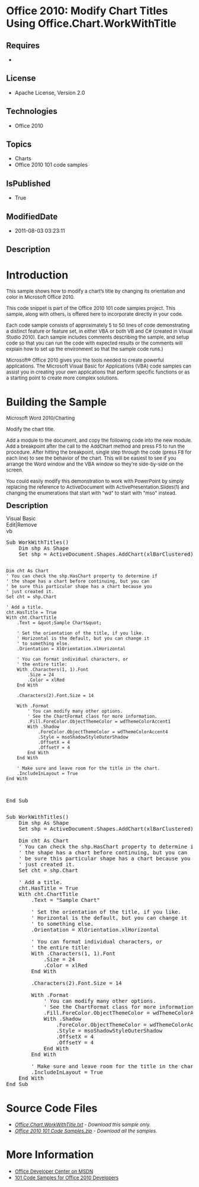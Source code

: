 # Office 2010: Modify Chart Titles Using Office.Chart.WorkWithTitle
## Requires
* 
## License
* Apache License, Version 2.0
## Technologies
* Office 2010
## Topics
* Charts
* Office 2010 101 code samples
## IsPublished
* True
## ModifiedDate
* 2011-08-03 03:23:11
## Description

<h1>Introduction</h1>
<p><span style="font-size:small">This sample shows how to modify a chart&rsquo;s title by changing its orientation and color in Microsoft Office 2010.</span></p>
<p><span style="font-size:small">This code snippet is part of the Office 2010 101 code samples project. This sample, along with others, is offered here to incorporate directly in your code.</span></p>
<p><span style="font-size:small">Each code sample consists of approximately 5 to 50 lines of code demonstrating a distinct feature or feature set, in either VBA or both VB and C# (created in Visual Studio 2010). Each sample includes comments describing the
 sample, and setup code so that you can run the code with expected results or the comments will explain how to set up the environment so that the sample code runs.)</span></p>
<p><span style="font-size:small">Microsoft&reg; Office 2010 gives you the tools needed to create powerful applications. The Microsoft Visual Basic for Applications (VBA) code samples can assist you in creating your own applications that perform specific functions
 or as a starting point to create more complex solutions.</span></p>
<h1><span>Building the Sample</span></h1>
<p><span style="font-size:small">Microsoft Word 2010/Charting</span></p>
<p><span style="font-size:small">Modify the chart title.</span></p>
<p><span style="font-size:small">Add a module to the document, and copy the following code into the new module. Add a breakpoint after the call to the AddChart method and press F5 to run the procedure. After hitting the breakpoint, single step through the code
 (press F8 for each line) to see the behavior of the chart. This will be easiest to see if you arrange the Word window and the VBA window so they're side-by-side on the screen.</span></p>
<p><span style="font-size:small">You could easily modify this demonstration to work with PowerPoint by simply replacing the reference to ActiveDocument with ActivePresentation.Slides(1) and changing the enumerations that start with &quot;wd&quot; to start with &quot;mso&quot;
 instead.</span></p>
<p><span style="font-size:20px; font-weight:bold">Description</span></p>
<div class="scriptcode">
<div class="pluginEditHolder" pluginCommand="mceScriptCode">
<div class="title"><span>Visual Basic</span></div>
<div class="pluginLinkHolder"><span class="pluginEditHolderLink">Edit</span>|<span class="pluginRemoveHolderLink">Remove</span></div>
<span class="hidden">vb</span>
<pre class="hidden">Sub WorkWithTitles()
    Dim shp As Shape
    Set shp = ActiveDocument.Shapes.AddChart(xlBarClustered)
   
    Dim cht As Chart
    ' You can check the shp.HasChart property to determine if
    ' the shape has a chart before continuing, but you can
    ' be sure this particular shape has a chart because you
    ' just created it.
    Set cht = shp.Chart
   
    ' Add a title.
    cht.HasTitle = True
    With cht.ChartTitle
        .Text = &quot;Sample Chart&quot;
       
        ' Set the orientation of the title, if you like.
        ' Horizontal is the default, but you can change it
        ' to something else.
        .Orientation = XlOrientation.xlHorizontal
       
        ' You can format individual characters, or
        ' the entire title:
        With .Characters(1, 1).Font
            .Size = 24
            .Color = xlRed
        End With
       
        .Characters(2).Font.Size = 14
       
        With .Format
            ' You can modify many other options.
            ' See the ChartFormat class for more information.
            .Fill.ForeColor.ObjectThemeColor = wdThemeColorAccent1
            With .Shadow
                .ForeColor.ObjectThemeColor = wdThemeColorAccent4
                .Style = msoShadowStyleOuterShadow
                .OffsetX = 4
                .OffsetY = 4
            End With
        End With
       
        ' Make sure and leave room for the title in the chart.
        .IncludeInLayout = True
    End With
End Sub</pre>
<div class="preview">
<pre class="vb"><span class="visualBasic__keyword">Sub</span>&nbsp;WorkWithTitles()&nbsp;
&nbsp;&nbsp;&nbsp;&nbsp;<span class="visualBasic__keyword">Dim</span>&nbsp;shp&nbsp;<span class="visualBasic__keyword">As</span>&nbsp;Shape&nbsp;
&nbsp;&nbsp;&nbsp;&nbsp;<span class="visualBasic__keyword">Set</span>&nbsp;shp&nbsp;=&nbsp;ActiveDocument.Shapes.AddChart(xlBarClustered)&nbsp;
&nbsp;&nbsp;&nbsp;&nbsp;
&nbsp;&nbsp;&nbsp;&nbsp;<span class="visualBasic__keyword">Dim</span>&nbsp;cht&nbsp;<span class="visualBasic__keyword">As</span>&nbsp;Chart&nbsp;
&nbsp;&nbsp;&nbsp;&nbsp;<span class="visualBasic__com">'&nbsp;You&nbsp;can&nbsp;check&nbsp;the&nbsp;shp.HasChart&nbsp;property&nbsp;to&nbsp;determine&nbsp;if</span>&nbsp;
&nbsp;&nbsp;&nbsp;&nbsp;<span class="visualBasic__com">'&nbsp;the&nbsp;shape&nbsp;has&nbsp;a&nbsp;chart&nbsp;before&nbsp;continuing,&nbsp;but&nbsp;you&nbsp;can</span>&nbsp;
&nbsp;&nbsp;&nbsp;&nbsp;<span class="visualBasic__com">'&nbsp;be&nbsp;sure&nbsp;this&nbsp;particular&nbsp;shape&nbsp;has&nbsp;a&nbsp;chart&nbsp;because&nbsp;you</span>&nbsp;
&nbsp;&nbsp;&nbsp;&nbsp;<span class="visualBasic__com">'&nbsp;just&nbsp;created&nbsp;it.</span>&nbsp;
&nbsp;&nbsp;&nbsp;&nbsp;<span class="visualBasic__keyword">Set</span>&nbsp;cht&nbsp;=&nbsp;shp.Chart&nbsp;
&nbsp;&nbsp;&nbsp;&nbsp;
&nbsp;&nbsp;&nbsp;&nbsp;<span class="visualBasic__com">'&nbsp;Add&nbsp;a&nbsp;title.</span>&nbsp;
&nbsp;&nbsp;&nbsp;&nbsp;cht.HasTitle&nbsp;=&nbsp;<span class="visualBasic__keyword">True</span>&nbsp;
&nbsp;&nbsp;&nbsp;&nbsp;<span class="visualBasic__keyword">With</span>&nbsp;cht.ChartTitle&nbsp;
&nbsp;&nbsp;&nbsp;&nbsp;&nbsp;&nbsp;&nbsp;&nbsp;.Text&nbsp;=&nbsp;<span class="visualBasic__string">&quot;Sample&nbsp;Chart&quot;</span>&nbsp;
&nbsp;&nbsp;&nbsp;&nbsp;&nbsp;&nbsp;&nbsp;&nbsp;
&nbsp;&nbsp;&nbsp;&nbsp;&nbsp;&nbsp;&nbsp;&nbsp;<span class="visualBasic__com">'&nbsp;Set&nbsp;the&nbsp;orientation&nbsp;of&nbsp;the&nbsp;title,&nbsp;if&nbsp;you&nbsp;like.</span>&nbsp;
&nbsp;&nbsp;&nbsp;&nbsp;&nbsp;&nbsp;&nbsp;&nbsp;<span class="visualBasic__com">'&nbsp;Horizontal&nbsp;is&nbsp;the&nbsp;default,&nbsp;but&nbsp;you&nbsp;can&nbsp;change&nbsp;it</span>&nbsp;
&nbsp;&nbsp;&nbsp;&nbsp;&nbsp;&nbsp;&nbsp;&nbsp;<span class="visualBasic__com">'&nbsp;to&nbsp;something&nbsp;else.</span>&nbsp;
&nbsp;&nbsp;&nbsp;&nbsp;&nbsp;&nbsp;&nbsp;&nbsp;.Orientation&nbsp;=&nbsp;XlOrientation.xlHorizontal&nbsp;
&nbsp;&nbsp;&nbsp;&nbsp;&nbsp;&nbsp;&nbsp;&nbsp;
&nbsp;&nbsp;&nbsp;&nbsp;&nbsp;&nbsp;&nbsp;&nbsp;<span class="visualBasic__com">'&nbsp;You&nbsp;can&nbsp;format&nbsp;individual&nbsp;characters,&nbsp;or</span>&nbsp;
&nbsp;&nbsp;&nbsp;&nbsp;&nbsp;&nbsp;&nbsp;&nbsp;<span class="visualBasic__com">'&nbsp;the&nbsp;entire&nbsp;title:</span>&nbsp;
&nbsp;&nbsp;&nbsp;&nbsp;&nbsp;&nbsp;&nbsp;&nbsp;<span class="visualBasic__keyword">With</span>&nbsp;.Characters(<span class="visualBasic__number">1</span>,&nbsp;<span class="visualBasic__number">1</span>).Font&nbsp;
&nbsp;&nbsp;&nbsp;&nbsp;&nbsp;&nbsp;&nbsp;&nbsp;&nbsp;&nbsp;&nbsp;&nbsp;.Size&nbsp;=&nbsp;<span class="visualBasic__number">24</span>&nbsp;
&nbsp;&nbsp;&nbsp;&nbsp;&nbsp;&nbsp;&nbsp;&nbsp;&nbsp;&nbsp;&nbsp;&nbsp;.Color&nbsp;=&nbsp;xlRed&nbsp;
&nbsp;&nbsp;&nbsp;&nbsp;&nbsp;&nbsp;&nbsp;&nbsp;<span class="visualBasic__keyword">End</span>&nbsp;<span class="visualBasic__keyword">With</span>&nbsp;
&nbsp;&nbsp;&nbsp;&nbsp;&nbsp;&nbsp;&nbsp;&nbsp;
&nbsp;&nbsp;&nbsp;&nbsp;&nbsp;&nbsp;&nbsp;&nbsp;.Characters(<span class="visualBasic__number">2</span>).Font.Size&nbsp;=&nbsp;<span class="visualBasic__number">14</span>&nbsp;
&nbsp;&nbsp;&nbsp;&nbsp;&nbsp;&nbsp;&nbsp;&nbsp;
&nbsp;&nbsp;&nbsp;&nbsp;&nbsp;&nbsp;&nbsp;&nbsp;<span class="visualBasic__keyword">With</span>&nbsp;.Format&nbsp;
&nbsp;&nbsp;&nbsp;&nbsp;&nbsp;&nbsp;&nbsp;&nbsp;&nbsp;&nbsp;&nbsp;&nbsp;<span class="visualBasic__com">'&nbsp;You&nbsp;can&nbsp;modify&nbsp;many&nbsp;other&nbsp;options.</span>&nbsp;
&nbsp;&nbsp;&nbsp;&nbsp;&nbsp;&nbsp;&nbsp;&nbsp;&nbsp;&nbsp;&nbsp;&nbsp;<span class="visualBasic__com">'&nbsp;See&nbsp;the&nbsp;ChartFormat&nbsp;class&nbsp;for&nbsp;more&nbsp;information.</span>&nbsp;
&nbsp;&nbsp;&nbsp;&nbsp;&nbsp;&nbsp;&nbsp;&nbsp;&nbsp;&nbsp;&nbsp;&nbsp;.Fill.ForeColor.ObjectThemeColor&nbsp;=&nbsp;wdThemeColorAccent1&nbsp;
&nbsp;&nbsp;&nbsp;&nbsp;&nbsp;&nbsp;&nbsp;&nbsp;&nbsp;&nbsp;&nbsp;&nbsp;<span class="visualBasic__keyword">With</span>&nbsp;.Shadow&nbsp;
&nbsp;&nbsp;&nbsp;&nbsp;&nbsp;&nbsp;&nbsp;&nbsp;&nbsp;&nbsp;&nbsp;&nbsp;&nbsp;&nbsp;&nbsp;&nbsp;.ForeColor.ObjectThemeColor&nbsp;=&nbsp;wdThemeColorAccent4&nbsp;
&nbsp;&nbsp;&nbsp;&nbsp;&nbsp;&nbsp;&nbsp;&nbsp;&nbsp;&nbsp;&nbsp;&nbsp;&nbsp;&nbsp;&nbsp;&nbsp;.Style&nbsp;=&nbsp;msoShadowStyleOuterShadow&nbsp;
&nbsp;&nbsp;&nbsp;&nbsp;&nbsp;&nbsp;&nbsp;&nbsp;&nbsp;&nbsp;&nbsp;&nbsp;&nbsp;&nbsp;&nbsp;&nbsp;.OffsetX&nbsp;=&nbsp;<span class="visualBasic__number">4</span>&nbsp;
&nbsp;&nbsp;&nbsp;&nbsp;&nbsp;&nbsp;&nbsp;&nbsp;&nbsp;&nbsp;&nbsp;&nbsp;&nbsp;&nbsp;&nbsp;&nbsp;.OffsetY&nbsp;=&nbsp;<span class="visualBasic__number">4</span>&nbsp;
&nbsp;&nbsp;&nbsp;&nbsp;&nbsp;&nbsp;&nbsp;&nbsp;&nbsp;&nbsp;&nbsp;&nbsp;<span class="visualBasic__keyword">End</span>&nbsp;<span class="visualBasic__keyword">With</span>&nbsp;
&nbsp;&nbsp;&nbsp;&nbsp;&nbsp;&nbsp;&nbsp;&nbsp;<span class="visualBasic__keyword">End</span>&nbsp;<span class="visualBasic__keyword">With</span>&nbsp;
&nbsp;&nbsp;&nbsp;&nbsp;&nbsp;&nbsp;&nbsp;&nbsp;
&nbsp;&nbsp;&nbsp;&nbsp;&nbsp;&nbsp;&nbsp;&nbsp;<span class="visualBasic__com">'&nbsp;Make&nbsp;sure&nbsp;and&nbsp;leave&nbsp;room&nbsp;for&nbsp;the&nbsp;title&nbsp;in&nbsp;the&nbsp;chart.</span>&nbsp;
&nbsp;&nbsp;&nbsp;&nbsp;&nbsp;&nbsp;&nbsp;&nbsp;.IncludeInLayout&nbsp;=&nbsp;<span class="visualBasic__keyword">True</span>&nbsp;
&nbsp;&nbsp;&nbsp;&nbsp;<span class="visualBasic__keyword">End</span>&nbsp;<span class="visualBasic__keyword">With</span>&nbsp;
<span class="visualBasic__keyword">End</span>&nbsp;<span class="visualBasic__keyword">Sub</span></pre>
</div>
</div>
</div>
<h1><span>Source Code Files</span></h1>
<ul>
<li><em><span style="font-size:small"><a id="25969" href="/site/view/file/25969/1/Office.Chart.WorkWithTitle.txt">Office.Chart.WorkWithTitle.txt</a>&nbsp;- Download this sample only.</span></em>
</li><li><em><span style="font-size:small"><a id="25970" href="/site/view/file/25970/1/Office%202010%20101%20Code%20Samples.zip">Office 2010 101 Code Samples.zip</a>&nbsp;- Download all the samples.</span><em></em></em>
</li></ul>
<h1>More Information</h1>
<ul>
<li><span style="font-size:small"><a href="http://msdn.microsoft.com/en-us/office/">Office Developer Center on MSDN</a></span>
</li><li><span style="font-size:small"><a href="http://msdn.microsoft.com/en-us/office/hh360994">101 Code Samples for Office 2010 Developers</a></span>
</li></ul>
